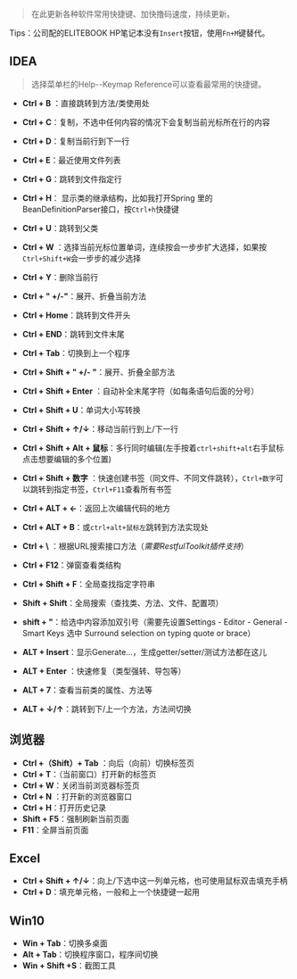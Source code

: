 > 在此更新各种软件常用快捷键、加快撸码速度，持续更新。

Tips：公司配的ELITEBOOK HP笔记本没有`Insert`按钮，使用`Fn+M`键替代。

## IDEA

> 选择菜单栏的Help--Keymap Reference可以查看最常用的快捷键。

- **Ctrl + B** ：直接跳转到方法/类使用处

- **Ctrl + C**：复制，不选中任何内容的情况下会复制当前光标所在行的内容

- **Ctrl + D**：复制当前行到下一行

- **Ctrl + E**：最近使用文件列表

- **Ctrl + G**：跳转到文件指定行

- **Ctrl + H**： 显示类的继承结构，比如我打开Spring 里的BeanDefinitionParser接口，按`Ctrl+h`快捷键

- **Ctrl + U**：跳转到父类

- **Ctrl + W** ：选择当前光标位置单词，连续按会一步步扩大选择，如果按`Ctrl+Shift+W`会一步步的减少选择

- **Ctrl + Y**：删除当前行

- **Ctrl + \" +/-\"**：展开、折叠当前方法

- **Ctrl + Home**：跳转到文件开头

- **Ctrl + END**：跳转到文件末尾

- **Ctrl + Tab**：切换到上一个程序

- **Ctrl + Shift + " +/- "**：展开、折叠全部方法

- **Ctrl + Shift + Enter** ：自动补全末尾字符（如每条语句后面的分号）

- **Ctrl + Shift + U**：单词大小写转换

- **Ctrl + Shift + ↑/↓**：移动当前行到上/下一行

- **Ctrl + Shift + Alt + 鼠标**：多行同时编辑(左手按着`ctrl+shift+alt`右手鼠标点击想要编辑的多个位置)

- **Ctrl + Shift + 数字** ：快速创建书签（同文件、不同文件跳转），`Ctrl+数字`可以跳转到指定书签，`Ctrl+F11`查看所有书签

- **Ctrl + ALT + ←**：返回上次编辑代码的地方

- **Ctrl + ALT + B**：或`ctrl+alt+鼠标左`跳转到方法实现处

- **Ctrl + \\** ：根据URL搜索接口方法（*需要RestfulToolkit插件支持*）

- **Ctrl + F12**：弹窗查看类结构

- **Ctrl + Shift + F**：全局查找指定字符串

- **Shift + Shift**：全局搜索（查找类、方法、文件、配置项）

- **shift + "**：给选中内容添加双引号（需要先设置Settings - Editor - General - Smart Keys 选中 Surround selection on typing quote or brace）

- **ALT + Insert**：显示Generate...，生成getter/setter/测试方法都在这儿

- **ALT + Enter** ：快速修复（类型强转、导包等）

- **ALT + 7**：查看当前类的属性、方法等

- **ALT + ↓/↑**：跳转到下/上一个方法，方法间切换



## 浏览器

- **Ctrl +（Shift）+ Tab** ：向后（向前）切换标签页
- **Ctrl + T**：（当前窗口）打开新的标签页
- **Ctrl + W**：关闭当前浏览器标签页
- **Ctrl + N** ：打开新的浏览器窗口
- **Ctrl + H**：打开历史记录
- **Shift + F5**：强制刷新当前页面
- **F11**：全屏当前页面



## Excel

- **Ctrl + Shift + ↑/↓**：向上/下选中这一列单元格，也可使用鼠标双击填充手柄
- **Ctrl + D**：填充单元格，一般和上一个快捷键一起用



## Win10

- **Win + Tab**：切换多桌面
- **Alt + Tab**：切换程序窗口，程序间切换
- **Win + Shift +S**：截图工具

